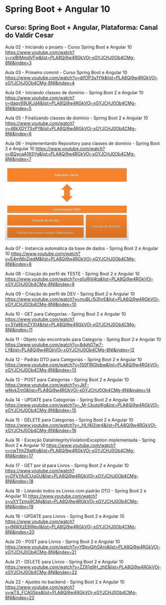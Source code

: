 # Spring Boot + Angular 10
## Curso: Spring Boot + Angular, Plataforma: Canal do Valdir Cesar

Aula 02 - Iniciando o projeto - Curso Spring Boot e Angular 10 
https://www.youtube.com/watch?v=rxlBIMmdVFw&list=PLA8Qj9w4RGkVOj-xGYJCHJ0Ob4CMg-8NI&index=3

Aula 03 - Primeiro commit - Curso Spring Boot e Angular 10
https://www.youtube.com/watch?v=difOP3u1YIk&list=PLA8Qj9w4RGkVOj-xGYJCHJ0Ob4CMg-8NI&index=4

Aula 04 - Iniciando classes de domínio - Spring Boot 2 e Angular 10
https://www.youtube.com/watch?v=daqv69UKJd4&list=PLA8Qj9w4RGkVOj-xGYJCHJ0Ob4CMg-8NI&index=5

Aula 05 - Finalizando classes de domínio - Spring Boot 2 e Angular 10
https://www.youtube.com/watch?v=46kXDY73yPY&list=PLA8Qj9w4RGkVOj-xGYJCHJ0Ob4CMg-8NI&index=6

Aula 06 - Implementando Repository para classes de domínio - Spring Boot 2 e Angular 10
https://www.youtube.com/watch?v=BQycaA193Yg&list=PLA8Qj9w4RGkVOj-xGYJCHJ0Ob4CMg-8NI&index=7

![Projeto](https://github.com/agsilvamhm/spring-angular/blob/main/imagens/Comunicacao.PNG)

Aula 07 - Instancia automática da base de dados - Spring Boot 2 e Angular 10
https://www.youtube.com/watch?v=E4mNhiZjedM&list=PLA8Qj9w4RGkVOj-xGYJCHJ0Ob4CMg-8NI&index=8

Aula 08 - Criação do perfil de TESTE - Spring Boot 2 e Angular 10
https://www.youtube.com/watch?v=pfuRljiI4ts&list=PLA8Qj9w4RGkVOj-xGYJCHJ0Ob4CMg-8NI&index=9

Aula 09 - Criação do perfil de DEV - Spring Boot 2 e Angular 10
https://www.youtube.com/watch?v=muBLr5i3hrE&list=PLA8Qj9w4RGkVOj-xGYJCHJ0Ob4CMg-8NI&index=10

Aula 10 - GET para Categorias - Spring Boot 2 e Angular 10
https://www.youtube.com/watch?v=3Ya9EmZYXl4&list=PLA8Qj9w4RGkVOj-xGYJCHJ0Ob4CMg-8NI&index=11

Aula 11 - Objeto não encontrado para Categoria - Spring Boot 2 e Angular 10
https://www.youtube.com/watch?v=8dqh0Tw7-LY&list=PLA8Qj9w4RGkVOj-xGYJCHJ0Ob4CMg-8NI&index=12

Aula 12 - Padrão DTO para Categorias - Spring Boot 2 e Angular 10
https://www.youtube.com/watch?v=fS0f1RGIpbw&list=PLA8Qj9w4RGkVOj-xGYJCHJ0Ob4CMg-8NI&index=13

Aula 13 - POST para Categorias - Spring Boot 2 e Angular 10
https://www.youtube.com/watch?v=JkF-wNvkZm0&list=PLA8Qj9w4RGkVOj-xGYJCHJ0Ob4CMg-8NI&index=14

Aula 14 - UPDATE para Categorias - Spring Boot 2 e Angular 10
https://www.youtube.com/watch?v=_M-CkutsIKg&list=PLA8Qj9w4RGkVOj-xGYJCHJ0Ob4CMg-8NI&index=15

Aula 15 - DELETE para Categorias - Spring Boot 2 e Angular 10
https://www.youtube.com/watch?v=_HLf4I2iqr4&list=PLA8Qj9w4RGkVOj-xGYJCHJ0Ob4CMg-8NI&index=16

Aula 16 - Exceção DataIntegrityViolationException implementada - Spring Boot 2 e Angular 10
https://www.youtube.com/watch?v=cwThhZ9atKg&list=PLA8Qj9w4RGkVOj-xGYJCHJ0Ob4CMg-8NI&index=17

Aula 17 - GET por id para Livros - Spring Boot 2 e Angular 10
https://www.youtube.com/watch?v=DFkYAdCUgGU&list=PLA8Qj9w4RGkVOj-xGYJCHJ0Ob4CMg-8NI&index=18

Aula 18 - Listando todos os Livros com padrão DTO - Spring Boot 2 e Angular 10
https://www.youtube.com/watch?v=uXYTzms9CMg&list=PLA8Qj9w4RGkVOj-xGYJCHJ0Ob4CMg-8NI&index=19

Aula 19 - UPDATE para Livros - Spring Boot 2 e Angular 10
https://www.youtube.com/watch?v=tNWXzE8WevI&list=PLA8Qj9w4RGkVOj-xGYJCHJ0Ob4CMg-8NI&index=20

Aula 20 - POST para Livros - Spring Boot 2 e Angular 10
https://www.youtube.com/watch?v=YBqvQjh0Aro&list=PLA8Qj9w4RGkVOj-xGYJCHJ0Ob4CMg-8NI&index=21

Aula 21 - DELETE para Livros - Spring Boot 2 e Angular 10
https://www.youtube.com/watch?v=ZZ81g9H_zhE&list=PLA8Qj9w4RGkVOj-xGYJCHJ0Ob4CMg-8NI&index=22

Aula 22 - Ajustes no backend - Spring Boot 2 e Angular 10
https://www.youtube.com/watch?v=wTX_FCA0Sps&list=PLA8Qj9w4RGkVOj-xGYJCHJ0Ob4CMg-8NI&index=23
